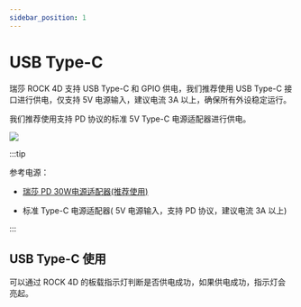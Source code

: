 ```yaml
---
sidebar_position: 1
---
```


# USB Type-C

瑞莎 ROCK 4D 支持 USB Type-C 和 GPIO 供电，我们推荐使用 USB Type-C 接口进行供电，仅支持 5V 电源输入，建议电流 3A 以上，确保所有外设稳定运行。

我们推荐使用支持 PD 协议的标准 5V Type-C 电源适配器进行供电。

<div style={{textAlign: 'center'}}>
  <img src="/img/rock4/4d/rock4d-typec.webp" style={{width: '80%', maxWidth: '1200px'}} />
</div>

:::tip

参考电源：

- [瑞莎 PD 30W电源适配器(推荐使用)](https://radxa.com/products/accessories/power-pd-30w)

- 标准 Type-C 电源适配器( 5V 电源输入，支持 PD 协议，建议电流 3A 以上)

:::

## USB Type-C 使用

可以通过 ROCK 4D 的板载指示灯判断是否供电成功，如果供电成功，指示灯会亮起。

